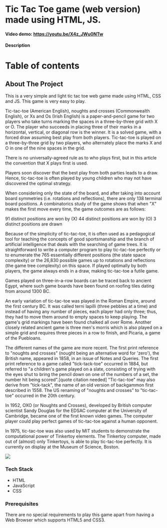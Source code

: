 # Tic Tac Toe game (web version) made using HTML, JS.

#### Video demo: https://youtu.be/X4z_JWu0NTw

#### Description

Table of contents
=================

## About The Project

This is a very simple and light tic tac toe web game made using HTML, CSS and JS. This game is very easy to play.

Tic-tac-toe (American English), noughts and crosses (Commonwealth English), or Xs and Os (Irish English) is a paper-and-pencil game
for two players who take turns marking the spaces in a three-by-three grid with X or O. The player who succeeds in placing three of
their marks in a horizontal, vertical, or diagonal row is the winner. It is a solved game, with a forced draw assuming best play
from both players.
Tic-tac-toe is played on a three-by-three grid by two players, who alternately place the marks X and O in one of the nine spaces in
the grid.

There is no universally-agreed rule as to who plays first, but in this article the convention that X plays first is used.

Players soon discover that the best play from both parties leads to a draw. Hence, tic-tac-toe is often played by young children who
may not have discovered the optimal strategy.

When considering only the state of the board, and after taking into account board symmetries (i.e. rotations and reflections), there
are only 138 terminal board positions. A combinatorics study of the game shows that when "X" makes the first move every time, the
game outcomes are as follows:

91 distinct positions are won by (X)
44 distinct positions are won by (O)
3 distinct positions are drawn

Because of the simplicity of tic-tac-toe, it is often used as a pedagogical tool for teaching the concepts of good sportsmanship and
the branch of artificial intelligence that deals with the searching of game trees. It is straightforward to write a computer program
to play tic-tac-toe perfectly or to enumerate the 765 essentially different positions (the state space complexity) or the 26,830
possible games up to rotations and reflections (the game tree complexity) on this space. If played optimally by both players, the
game always ends in a draw, making tic-tac-toe a futile game.


Games played on three-in-a-row boards can be traced back to ancient Egypt, where such game boards have been found on roofing
tiles dating from around 1300 BC.

An early variation of tic-tac-toe was played in the Roman Empire, around the first century BC. It was called terni lapilli (three
pebbles at a time) and instead of having any number of pieces, each player had only three; thus, they had to move them around to
empty spaces to keep playing. The game's grid markings have been found chalked all over Rome. Another closely related ancient
game is three men's morris which is also played on a simple grid and requires three pieces in a row to finish, and Picaria, a
game of the Puebloans.

The different names of the game are more recent. The first print reference to "noughts and crosses" (nought being an alternative
word for 'zero'), the British name, appeared in 1858, in an issue of Notes and Queries. The first print reference to a game
called "tick-tack-toe" occurred in 1884, but referred to "a children's game played on a slate, consisting of trying with the eyes
shut to bring the pencil down on one of the numbers of a set, the number hit being scored".[quote citation needed] "Tic-tac-toe" may
also derive from "tick-tack", the name of an old version of backgammon first described in 1558. The US renaming of "noughts and
crosses" to "tic-tac-toe" occurred in the 20th century.

In 1952, OXO (or Noughts and Crosses), developed by British computer scientist Sandy Douglas for the EDSAC computer at the
University of Cambridge, became one of the first known video games. The computer player could play perfect games of
tic-tac-toe against a human opponent.

In 1975, tic-tac-toe was also used by MIT students to demonstrate the computational power of Tinkertoy elements. The Tinkertoy
computer, made out of (almost) only Tinkertoys, is able to play tic-tac-toe perfectly. It is currently on display at the Museum
of Science, Boston.

![](tictactoe.png)

### Tech Stack

* HTML
* JavaScript
* CSS

### Prerequisites
There are no special requirements to play this game apart from having a Web Browser which supports HTML5 and CSS3.


